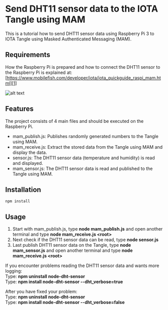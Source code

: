 # Send DHT11 sensor data to the IOTA Tangle using MAM

This is a tutorial how to send DHT11 sensor data using Raspberry Pi 3 to IOTA Tangle using Masked Authenticated Messaging (MAM).

## Requirements

How the Raspberry Pi is prepared and how to connect the DHT11 sensor to the Raspberry Pi is explained at:  
[https://www.mobilefish.com/developer/iota/iota_quickguide_raspi_mam.html][1]

[1]: https://www.mobilefish.com/developer/iota/iota_quickguide_raspi_mam.html "Mobilefish.com"

![alt text](https://www.mobilefish.com/images/developer/raspi_dht11.jpg "DHT11 sensor connected to Raspberry Pi 3")

## Features

The project consists of 4 main files and should be executed on the Raspberry Pi.
- mam_publish.js: Publishes randomly generated numbers to the Tangle using MAM.
- mam_receive.js: Extract the stored data from the Tangle using MAM and display the data.
- sensor.js: The DHT11 sensor data (temperature and humidity) is read and displayed.
- mam_sensor.js: The DHT11 sensor data is read and published to the Tangle using MAM.

## Installation

```
npm install
```

## Usage

1. Start with mam_publish.js, type **node mam_publish.js** and open another terminal and type **node mam_receive.js &lt;root&gt;**
2. Next check if the DHT11 sensor data can be read, type **node sensor.js**
3. Last publish DHT11 sensor data on the Tangle, type **node mam_sensor.js** and open another terminal and type **node mam_receive.js &lt;root&gt;**

If you encounter problems reading the DHT11 sensor data and wants more logging:  
Type: **npm uninstall node-dht-sensor**  
Type: **npm install node-dht-sensor --dht_verbose=true**  

After you have fixed your problem:  
Type: **npm uninstall node-dht-sensor**  
Type: **npm install node-dht-sensor --dht_verbose=false**  
